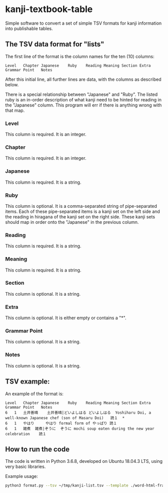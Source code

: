 # kanji-textbook-table

Simple software to convert a set of simple TSV formats for kanji
information into publishable tables.


## The TSV data format for "lists"

The first line of the format is the column names for the ten (10) columns:

```tsv
Level	Chapter	Japanese	Ruby	Reading	Meaning	Section	Extra	Grammar Point	Notes
```

After this initial line, all further lines are data, with the columns as described below.

There is a special relationship between "Japanese" and "Ruby". The
listed ruby is an in-order description of what kanji need to be hinted
for reading in the "Japanese" column. This program will err if there
is anything wrong with that map.

### Level

This column is required. It is an integer.

### Chapter

This column is required. It is an integer.

### Japanese

This column is required. It is a string.

### Ruby

This column is optional. It is a comma-separated string of
pipe-separated items. Each of these pipe-separated items is a kanji
set on the left side and the reading in hiragana of the kanji set on
the right side. These kanji sets should map in order onto the
"Japanese" in the previous column.

### Reading

This column is required. It is a string.

### Meaning

This column is required. It is a string.

### Section

This column is optional. It is a string.

### Extra

This column is optional. It is either empty or contains a "*".

### Grammar Point

This column is optional. It is a string.

### Notes

This column is optional. It is a string.

## TSV example:

An example of the format is:

```tsv
Level	Chapter	Japanese	Ruby	Reading	Meaning	Section	Extra	Grammar Point	Notes
6	1	土井善晴	土井善晴|どいよしはる	どいよしはる	Yoshiharu Doi, a well-known Japanese chef (son of Masaru Doi)	読１	*
6	1	やはり		やはり	formal form of やっぱり	読１
6	1	雑煮	雑煮|ぞうに	ぞうに	mochi soup eaten during the new year celebration	読１
```

## How to run the code

The code is written in Python 3.6.8, developed on Ubuntu 18.04.3 LTS,
using very basic libraries.

Example usage:

```bash
python3 format.py --tsv ~/tmp/kanji-list.tsv --template ./word-html-frame.template.html --output /tmp/out.html
```
